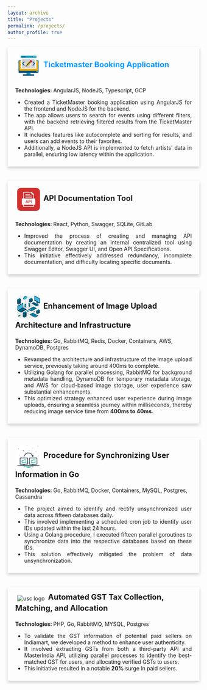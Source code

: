 ```yaml
---
layout: archive
title: "Projects"
permalink: /projects/
author_profile: true
---
```


<div style="box-shadow: 0 4px 8px 0 rgba(0,0,0,0.2); transition: 0.3s; width: 100%; margin-bottom: 20px;"  onmouseover="this.style.boxShadow='0 8px 16px 0 rgba(0,0,0,0.2)';" onmouseout="this.style.boxShadow='0 4px 8px 0 rgba(0,0,0,0.2)';">
    <div style="padding: 10px 20px;">
        <div style="padding: 4px 0; display: flex; justify-content: space-between; align-items: center;">
            <div>
                <img src="/images/project5.png" 
                     alt="usc logo" style="height: 60px; width:60px; padding:5px; border-radius: 20%; background-size: cover; vertical-align:middle;"/>
                 <b><a href="https://web-sh-hw8.uc.r.appspot.com/search" style="text-decoration: none;  color:#0096FF; font-size:20px;" onmouseover="this.style.color = '#0096FF'; this.style.textDecoration = 'underline #89CFF0';" onmouseout="this.style.color = '#0096FF'; this.style.textDecoration = 'none';">Ticketmaster Booking Application</a></b>
            </div>
        </div>
        <br>
        <span><b>Technologies: </b> AngularJS, NodeJS, Typescript, GCP</span>
        <br>
        <ul style="text-align: justify;">
            <li>Created a TicketMaster booking application using AngularJS for the frontend and NodeJS for the backend.</li>
            <li>The app allows users to search for events using different filters, with the backend retrieving filtered results from the TicketMaster API. </li>
            <li>It includes features like autocomplete and sorting for results, and users can add events to their favorites.</li>
            <li>Additionally, a NodeJS API is implemented to fetch artists' data in parallel, ensuring low latency within the application.</li>
        </ul>
    </div>
</div>
<br>

<div style="box-shadow: 0 4px 8px 0 rgba(0,0,0,0.2); transition: 0.3s; width: 100%; margin-bottom: 20px;"  onmouseover="this.style.boxShadow='0 8px 16px 0 rgba(0,0,0,0.2)';" onmouseout="this.style.boxShadow='0 4px 8px 0 rgba(0,0,0,0.2)';">
    <div style="padding: 10px 20px;">
        <div style="padding: 4px 0; display: flex; justify-content: space-between; align-items: center;">
            <div>
                <img src="/images/project1.png" 
                     alt="usc logo" style="height: 60px; width:60px; padding:5px; border-radius: 20%; background-size: cover; vertical-align:middle;"/>
                <b style="font-size:20px;">API Documentation Tool</b>
            </div>
        </div>
        <br>
        <span><b>Technologies: </b> React, Python, Swagger, SQLite, GitLab</span>
        <br>
        <ul style="text-align: justify;">
            <li>Improved the process of creating and managing API documentation by creating an internal centralized tool using Swagger Editor, Swagger UI, and Open API Specifications.</li>
            <li>This initiative effectively addressed redundancy, incomplete documentation, and difficulty locating specific documents.</li>
        </ul>
    </div>
</div>
<br>

<div style="box-shadow: 0 4px 8px 0 rgba(0,0,0,0.2); transition: 0.3s; width: 100%; margin-bottom: 20px;"  onmouseover="this.style.boxShadow='0 8px 16px 0 rgba(0,0,0,0.2)';" onmouseout="this.style.boxShadow='0 4px 8px 0 rgba(0,0,0,0.2)';">
    <div style="padding: 10px 20px;">
        <div style="padding: 4px 0; display: flex; justify-content: space-between; align-items: center;">
            <div>
                <img src="/images/project3.png" 
                     alt="usc logo" style="height: 60px; width:60px; padding:5px; border-radius: 20%; background-size: cover; vertical-align:middle;"/>
                <b style="font-size:20px;">Enhancement of Image Upload Architecture and Infrastructure</b>
            </div>
        </div>
        <br>
        <span><b>Technologies: </b> Go, RabbitMQ, Redis, Docker, Containers, AWS, DynamoDB, Postgres</span>
        <br>
        <ul style="text-align: justify;">
            <li>Revamped the architecture and infrastructure of the image upload service, previously taking around 400ms to complete.</li>
            <li>Utilizing Golang for parallel processing, RabbitMQ for background metadata handling, DynamoDB for temporary metadata storage, and AWS for cloud-based image storage, user experience saw substantial enhancements.</li>
            <li>This optimized strategy enhanced user experience during image uploads, ensuring a seamless journey within milliseconds, thereby reducing image service time from <b>400ms to 40ms</b>.</li>
        </ul>
    </div>
</div>
<br>

<div style="box-shadow: 0 4px 8px 0 rgba(0,0,0,0.2); transition: 0.3s; width: 100%; margin-bottom: 20px;"  onmouseover="this.style.boxShadow='0 8px 16px 0 rgba(0,0,0,0.2)';" onmouseout="this.style.boxShadow='0 4px 8px 0 rgba(0,0,0,0.2)';">
    <div style="padding: 10px 20px;">
        <div style="padding: 4px 0; display: flex; justify-content: space-between; align-items: center;">
            <div>
                <img src="/images/project4.png" 
                     alt="usc logo" style="height: 60px; width:60px; padding:5px; border-radius: 20%; background-size: cover; vertical-align:middle;"/>
                <b style="font-size:20px;">Procedure for Synchronizing User Information in Go</b>
            </div>
        </div>
        <br>
        <span><b>Technologies: </b> Go, RabbitMQ, Docker, Containers, MySQL, Postgres, Cassandra</span>
        <br>
        <ul style="text-align: justify;">
            <li>The project aimed to identify and rectify unsynchronized user data across fifteen databases daily.</li>
            <li>This involved implementing a scheduled cron job to identify user IDs updated within the last 24 hours. </li>
            <li>Using a Golang procedure, I executed fifteen parallel goroutines to synchronize data into the respective databases based on these IDs.</li>
            <li>This solution effectively mitigated the problem of data unsynchronization.</li>
        </ul>
    </div>
</div>
<br>

<div style="box-shadow: 0 4px 8px 0 rgba(0,0,0,0.2); transition: 0.3s; width: 100%; margin-bottom: 20px;"  onmouseover="this.style.boxShadow='0 8px 16px 0 rgba(0,0,0,0.2)';" onmouseout="this.style.boxShadow='0 4px 8px 0 rgba(0,0,0,0.2)';">
    <div style="padding: 10px 20px;">
        <div style="padding: 4px 0; display: flex; justify-content: space-between; align-items: center;">
            <div>
                <img src="/images/project2.png" 
                     alt="usc logo" style="height: 60px; width:60px; padding:5px; border-radius: 20%; background-size: cover; vertical-align:middle;"/>
                <b style="font-size:20px;">Automated GST Tax Collection, Matching, and Allocation</b>
            </div>
        </div>
        <br>
        <span><b>Technologies: </b> PHP, Go, RabbitMQ, MYSQL, Postgres</span>
        <br>
        <ul style="text-align: justify;">
            <li>To validate the GST information of potential paid sellers on Indiamart, we developed a method to enhance user authenticity.</li>
            <li>It involved extracting GSTs from both a third-party API and MasterIndia API, utilizing parallel processes to identify the best-matched GST for users, and allocating verified GSTs to users.</li>
            <li>This initiative resulted in a notable <b>20%</b> surge in paid sellers.</li>
        </ul>
    </div>
</div>
<br>